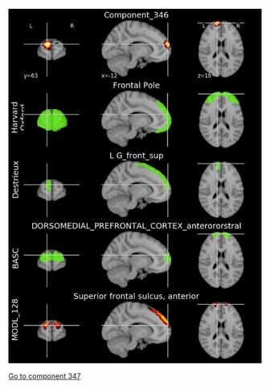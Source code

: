 


![346](preliminary/346.jpg "Component 346")

[Go to component 347](https://parietal-inria.github.io/MODL_atlas/1024/347 "Component 347")